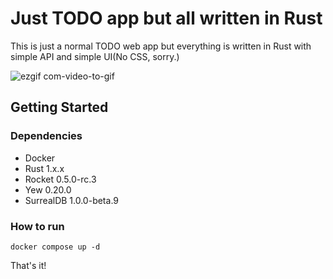 # Just TODO app but all written in Rust

This is just a normal TODO web app but everything is written in Rust with simple API and simple UI(No CSS, sorry.)

![ezgif com-video-to-gif](https://github.com/rindy1123/todo-but-rust/assets/39889160/8070f989-d336-4bb8-a6dc-ccbab55ee4c4)


## Getting Started

### Dependencies

- Docker
- Rust 1.x.x
- Rocket 0.5.0-rc.3
- Yew 0.20.0
- SurrealDB 1.0.0-beta.9

### How to run

```
docker compose up -d
```

That's it!
